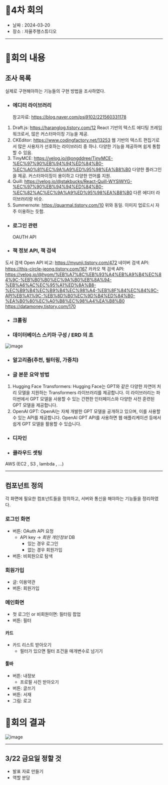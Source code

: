 # 📍4차 회의
  + 날짜 : 2024-03-20
  + 장소 : 자율주행스튜디오

---
# 📍회의 내용
## 조사 목록
실제로 구현해야하는 기능들의 구현 방법을 조사하였다.

+ ### 에디터 라이브러리
  
  참고자료: https://blog.naver.com/psj9102/221560331178
1. Draft.js: https://haranglog.tistory.com/12
React 기반의 텍스트 에디팅 프레임워크로서, 많은 커스터마이징 기능을 제공.
2. CKEditor: https://www.codingfactory.net/13253 
웹 기반의 텍스트 편집기로서 많은 사용자가 선호하는 라이브러리 중 하나. 다양한 기능을 제공하며 쉽게 통합할 수 있음.
3. TinyMCE: 
https://velog.io/@ongddree/TinyMCE-%EC%97%90%EB%94%94%ED%84%B0-%EC%A0%81%EC%9A%A9%ED%95%98%EA%B8%B0
다양한 플러그인을 제공. 커스터마이징이 용이하고 다양한 언어를 지원.
4. Quill: 
https://velog.io/@stakbucks/React-Quill-WYSIWYG-%EC%97%90%EB%94%94%ED%84%B0-%EC%82%AC%EC%9A%A9%ED%95%98%EA%B8%B0
다른 에디터 라이브러리랑 비슷.
5. Summernote: https://quarmal.tistory.com/10
위와 동일. 이미지 업로드시 자주 이용하는 듯함.

+ ### 로그인 관련

  
  OAUTH API

+ ### 책 정보 API, 책 검색
도서 검색 Open API 비교: https://myunji.tistory.com/472 
네이버 검색 API: https://this-circle-jeong.tistory.com/167
카카오 책 검색 API: https://velog.io/@hyom/%EB%A7%8C%EB%93%A4%EB%A9%B4%EC%84%9C-%EB%B0%B0%EC%9A%B0%EB%8A%94-%EB%A6%AC%EC%95%A1%ED%8A%B8-%EC%B9%B4%EC%B9%B4%EC%98%A4-%EB%8F%84%EC%84%9C-API%EB%A1%9C-%EB%8D%B0%EC%9D%B4%ED%84%B0-%EA%B0%80%EC%A0%B8%EC%98%A4%EA%B8%B0
https://datamoney.tistory.com/170

+ ### 크롤링

+ ### 데이터베이스 스키마 구성 / ERD 의 초
![image](https://github.com/kookmin-sw/capstone-2024-2024-43/assets/85778340/fd0979c4-f85c-4c44-b3b0-a276c54ff273)

+ ### 알고리즘(추천, 필터링, 가중치)
  

+ ### 글 본문 요약 방법
1. Hugging Face Transformers: Hugging Face는 GPT와 같은 다양한 자연어 처리 모델을 지원하는 Transformers 라이브러리를 제공합니다. 이 라이브러리는 파이썬에서 GPT 모델을 사용할 수 있는 간편한 인터페이스와 다양한 사전 훈련된 GPT 모델을 제공합니다.
2. OpenAI GPT: OpenAI는 자체 개발한 GPT 모델을 공개하고 있으며, 이를 사용할 수 있는 API를 제공합니다. OpenAI GPT API를 사용하면 웹 애플리케이션 등에서 쉽게 GPT 모델을 활용할 수 있습니다.

+ ### 디자인

+ ### 클라우드 셋팅
AWS (EC2 , S3 , lambda , ...)

---
## 컴포넌트 정의
각 화면에 필요한 컴포넌트들을 정의하고, 서버와 통신을 해야하는 기능들을 정리하였다.
### 로그인 화면

- 버튼: OAuth API 요청
  - API key -> *회원 개인정보* DB
    - 있는 경우 로그인
    - 없는 경우 회원가입
- 버튼: 비회원으로 탐색

### 회원가입
- 글: 이용약관
- 버튼: 회원가입

### 메인화면
- 첫 로그인 or 비회원이면: 필터링 팝업
- 버튼: 필터
  
#### 카드
- 카드 리스트 받아오기
  - 필터가 있으면 필터 조건을 매개변수로 넘기기

#### 툴바
- 버튼: 내정보
  - 프로필 사진 받아오기
- 버튼: 글쓰기
- 버튼: 서재
- 그림: 로고

# 📍회의 결과
![image](https://github.com/kookmin-sw/capstone-2024-2024-43/assets/85778340/42dfedc7-3978-40e6-aaa5-8d86a4065c73)

---

## 3/22 금요일 정할 것
- 발표 자료 만들기
- 역할 분담

